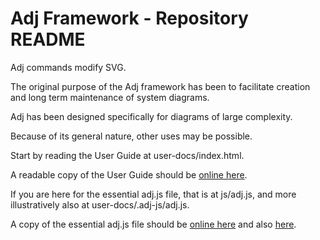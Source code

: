 # Adj Framework - Repository README

Adj commands modify SVG.

The original purpose of the Adj framework has been to facilitate
creation and long term maintenance of system diagrams.

Adj has been designed specifically for diagrams of large complexity.

Because of its general nature, other uses may be possible.

Start by reading the User Guide at user-docs/index.html.

A readable copy of the User Guide should be
[online here](http://srguiwiz.github.com/adj-js/user-docs/index.html).

If you are here for the essential adj.js file, that is at js/adj.js,
and more illustratively also at user-docs/.adj-js/adj.js.

A copy of the essential adj.js file should be
[online here](http://srguiwiz.github.com/adj-js/js/adj.js)
and also [here](http://srguiwiz.github.com/adj-js/user-docs/.adj-js/adj.js).
